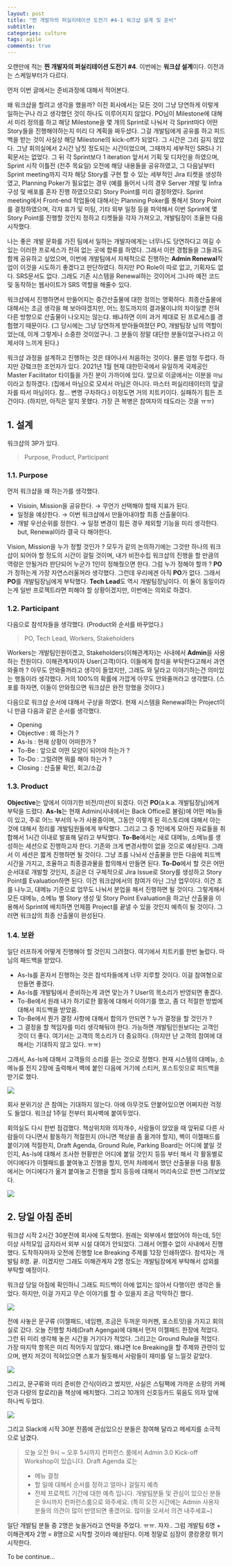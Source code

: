 ```yaml
---
layout: post
title: "찐 개발자의 퍼실리테이션 도전기 #4-1 워크샵 설계 및 준비"
subtitle:  
categories: culture
tags: agile
comments: true
---
```


오랜만에 적는 **찐 개발자의 퍼실리테이션 도전기 #4**. 이번에는 **워크샵 설계**이다. 이전과는 스케일부터가 다르다.


먼저 이번 글에서는 준비과정에 대해서 적어본다.


왜 워크샵을 할려고 생각을 했을까? 이전 회사에서는 모든 것이 그냥 당연하게 이렇게 일하는구나 라고 생각했던 것이 하나도 이루어지지 않았다. PO님이 Milestone에 대해서 미리 정의를 하고 해당 Milestone을 몇 개의 Sprint로 나눠서 각 Sprint마다 어떤 Story들을 진행해야하는지 미리 다 계획을 짜두셨다. 그걸 개발팀에게 공유를 하고 피드백을 받는 것이 사실상 해당 Milestone의 kick-off가 되었다. 그 시간은 그리 길지 않았다. 그냥 회의실에서 2시간 남짓 정도되는 시간이었으며, 그때까지 세부적인 SRS나 기획문서는 없었다. 그 뒤 각 Sprint보다 1 iteration 앞서서 기획 및 디자인을 하였으며, Sprint 시작 이틀전 (전주 목요일) 오전에 해당 내용들을 공유하였고, 그 다음날부터 Sprint meeting까지 각자 해당 Story를 구현 할 수 있는 세부적인 Jira 티켓을 생성하였고, Planning Poker가 필요없는 경우 (예를 들어서 나의 경우 Server 개발 및 Infra 구성 및 배포를 혼자 진행 하였으므로) Story Point를 미리 결정하였다. Sprint meeting에서 Front-end 작업들에 대해서는 Planning Poker를 통해서 Story Point를 결정하였으며, 각자 휴가 및 미팅, 기타 외부 일정 등을 파악해서 이번 Sprint에 몇 Story Point를 진행할 것인지 정하고 티켓들을 각자 가져오고, 개발팀장이 조율한 다음 시작했다.

나는 좋은 개발 문화를 가진 팀에서 일하는 개발자에게는 너무나도 당연하다고 여길 수 있는 이러한 프로세스가 전혀 없는 곳에 합류를 하였다. 그래서 이런 경험들을 그들과도 함께 공유하고 싶었으며, 이번에 개발팀에서 자체적으로 진행하는 **Admin Renewal**작업이 이것을 시도하기 좋겠다고 판단하였다. 하지만 PO Role이 따로 없고, 기획자도 없다. SRS문서도 없다. 그래도 기존 시스템을 Renewal하는 것이어서 그나마 예전 코드 및 동작하는 웹사이트가 SRS 역할을 해줄수 있다.

워크샵에서 진행하면서 만들어지는 중간산출물에 대한 정의는 명확하다. 최종산출물에 대해서는 조금 생각을 해 보아야겠지만, 어느 정도까지의 결과물이냐의 차이일뿐 전혀 다른 방향으로 산출물이 나오지는 않는댜. 왜냐하면 이미 과거 제대로 된 프로세스를 경험했기 때문이다. (그 당시에는 그냥 당연하게 받아들여졌던 PO, 개발팀장 님의 역할이었는데, 이게 그렇게나 소중한 것이었구나. 그 분들이 정말 대단한 분들이었구나라고 이제서야 느끼게 된다.)

워크샵 과정을 설계하고 진행하는 것은 태어나서 처음하는 것이다. 물론 엄청 두렵다. 하지만 강렼크한 조언자가 있다. 2021년 1월 현재 대한민국에서 유일하게 국제공인 Master Facilitator 타이틀을 가진 분이 가까이에 있다. 앞으로 이글에서는 이분을 `마님`이라고 칭하겠다. (집에서 마님으로 모셔서 마님은 아니다. 마스터 퍼실리테이터의 앞글자를 따서 마님이다. 참... 변명 구차하다.) 이정도면 거의 치트키이다. 실패하기 힘든 조건이다. (하지만, 아직은 알지 못했다. 가장 큰 복병은 참여자의 태도라는 것을 ㅠㅠ)

## 1. 설계

워크샵의 3P가 있다.

> Purpose, Product, Participant


### 1.1. Purpose

먼저 워크샵을 왜 하는가를 생각했다.

- Visioin, Mission을 공유한다. → 무언가 선택해야 할때 지표가 된다.
- 일정을 예상한다. → 이번 워크샵에서 만들어내야할 최종 산출물이다.
- 개발 우선순위를 정한다. → 일정 변경이 힘든 경우 제외할 기능을 미리 생각한다. but, Renewal이라 결국 다 해야한다.



Vision, Mission을 누가 정할 것인가 ? 모두가 같의 논의하기에는 그것만 하나의 워크샵이 되어야 할 정도의 시간이 걸릴 것이며, 내가 비전수립 워크샵의 진행을 할 만큼의 역량은 안될거라 판단되어 누군가 1인이 정해줬으면 한다. 그럼 누가 정해야 할까 ? **PO**가 정하는게 가장 자연스러울꺼라 생각했다. 그런데 우리에겐 아직 **PO**가 없다. 그래서 **PO**를 개발팀장님에게 부탁했다. **Tech Lead**도 역시 개발팀장님이다. 이 둘이 동일이라는게 일반 프로젝트라면 피해야 할 상황이겠지만, 이번에는 의외로 하겠다.

### 1.2. Participant

다음으로 참석자들을 생각했다. (Product와 순서를 바꾸었다.)

> PO, Tech Lead, Workers, Stakeholders

Workers는 개발팀인원이겠고, Stakeholders(이해관계자)는 사내에서 **Admin**을 사용하는 전원이다. 이해관계자이자 User(고객)이다. 이들에게 참석을 부탁한다고해서 과연 와줄까 ? 아무도 안와줄꺼라고 생각이 들었지만, 그래도 와 달라고 이야기하는건 의미있는 행동이라 생각했다. 거의 100%의 확률에 가깝게 아무도 안와줄꺼라고 생각했다. (스포를 하자면, 이들이 안와줬으면 워크샵은 완전 망했을 것이다.)

다음으로 워크샵 순서에 대해서 구상을 하였다. 현재 시스템을 Renewal하는 Project이니 만큼 다음과 같은 순서를 생각했다.

- Opening
- Objective : 왜 하는가 ?
- As-Is : 현재 상황이 어떠한가 ?
- To-Be : 앞으로 어떤 모양이 되어야 하는가 ?
- To-Do : 그럴려면 뭐를 해야 하는가 ?
- Closing : 산출물 확인, 회고/소감

### 1.3. Product

**Objective**는 앞에서 이야기한 비전/미션이 되겠다. 이건 **PO**(a.k.a. 개발팀장님)에게 부탁을 드렸다. **As-Is**는 현재 Admin(사내에서는 Back Office로 불림)에 어떤 메뉴들이 있고, 주로 어느 부서의 누가 사용중이며, 그동안 이렇게 된 히스토리에 대해서 아는 것에 대해서 정리를 개발팀원들에게 부탁했다. 그리고 그 중 1인에게 모아진 자료들을 취합해서 1시간 이내로 발표해 달라고 부탁했다. **To-Be**에서는 새로 대메뉴, 소메뉴를 생성하는 세션으로 진행하고자 한다. 기존와 크게 변경사항이 없을 것으로 예상된다. 그래서 이 세션은 짧게 진행하면 될 것이다. 그냥 조를 나놔서 산출물을 만든 다음에 피드백 시간을 가지고, 조율하고 최종결과물을 합의해서 만들면 된다. **To-Do**에서 할 것은 어떤 순서대로 개발할 것인지, 조금은 더 구체적으로 Jira Issue로 Story를 생성하고 Story Point를 Evaluation하면 된다. 이건 워크샵에서의 참여가 아닌 그냥 업무이다. 이건 조를 나누고, 대메뉴 기준으로 업무도 나눠서 분업을 해서 진행하면 될 것이다. 그렇게해서 모든 대메뉴, 소메뉴 별 Story 생성 및 Story Point Evaluation을 하고난 산출물을 이용해서 Sprint에 배치하면 언제쯤 Project를 끝낼 수 있을 것인지 예측이 될 것이다. 그러면 워크샵의 최종 산출물이 완성된다.

### 1.4. 보완

일단 러프하게 어떻게 진행해야 할 것인지 그려졌다. 여기에서 치트키를 한번 눌렀다. 마님의 패드백을 받았다.

- As-Is를 혼자서 진행하는 것은 참석자들에게 너무 지루할 것이다. 이걸 참여형으로 만들면 좋겠다.
- As-Is를 개발팀에서 준비하는게 과연 맞는가 ? User의 목소리가 반영되면 좋겠다.
- To-Be에서 원래 내가 하기로한 활동에 대해서 이야기를 했고, 좀 더 적절한 방법에 대해서 피드백을 받았음.
- To-Be에서 뭔가 결정 사항에 대해서 합의가 안되면 ? 누가 결정을 할 것인가 ?
- 그 결정을 할 책임자를 미리 생각해둬야 한다. 가능하면 개발팀인원보다는 고객인 것이 더 좋다. 여기서는 고객의 목소리가 더 중요하다. (하지만 난 고객의 참여에 대해서는 기대하지 않고 있다. ㅠㅠ)

그래서, As-Is에 대해서 고객들의 소리를 듣는 것으로 정했다. 현재 시스템의 대메뉴, 소메뉴를 전지 2장에 출력해서 벽에 붙인 다음에 거기에 스티커, 포스트잇으로 피드백을 받기로 했다. 

![](https://raw.githubusercontent.com/DevStarSJ/DevStarSJ.github.io/master/assets/img/post/2021-01-11-facilitation.4.1.jpg)

회사 분위기상 큰 참여는 기대하지 않는다. 아에 아무것도 안붙어있으면 어쩌지란 걱정도 들었다. 워크샵 1주일 전부터 회사벽에 붙여두었다.

회의실도 다시 한번 점검했다. 책상위치와 의자개수, 사람들이 앉았을 때 앞뒤로 다른 사람들이 다니면서 활동하기 적절한지 (아니면 책상을 좀 옮겨야 할지), 벽이 이젤패드를 붙이기에 적절한지, Draft Agenda, Ground Rule, Parking Board는 어디에 붙일 것인지, As-Is에 대해서 조사한 현황판은 어디에 붙일 것인지 등등 부터 해서 각 활동별로 어디에다가 이젤패드를 붙여놓고 진행을 할지, 먼저 차례에서 했던 산출물을 다음 활동에서는 어디에다가 옮겨 붙여놓고 진행을 할지 등등에 대해서 머리속으로 한번 그려보았다.

![](https://raw.githubusercontent.com/DevStarSJ/DevStarSJ.github.io/master/assets/img/post/2021-01-11-facilitation.4.0.jpg)

##  2. 당일 아침 준비

워크샵 시작 2시간 30분전에 회사에 도착했다. 원래는 외부에서 했었어야 하는데, 5인이상 사적모임 금지라서 외부 시설 대여가 안되었다. 그래서 어쩔수 없이 사내에서 진행했다. 도착하자마자 오전에 진행할 Ice Breaking 주제를 12장 인쇄하였다. 참석자는 개발팀 8명. 끝. 이겠지만 그래도 이해관계자 2명 정도는 개발팀장에게 부탁해서 섭외를 부탁할 예정이다.


워크샵 당일 아침에 확인하니 그래도 피드백이 아에 없지는 않아서 다행이란 생각은 들었다. 하지만, 이걸 가지고 무슨 이야기를 할 수 있을지 조금 막막하긴 했다.


![](https://raw.githubusercontent.com/DevStarSJ/DevStarSJ.github.io/master/assets/img/post/2021-01-11-facilitation.4.2.jpg)


전에 사놓은 문구류 (이젤패드, 네임펜, 조금은 두꺼운 마커펜, 포스트잇)을 가지고 회의실로 갔다. 오늘 진행할 차례(Draft Agenga)에 대해서 먼저 이젤패드 한장에 적었다. 그런 뒤 미리 생각해 놓은 시간을 거기다가 적었다. 그리고는 Ground Rule을 적었다. 가장 마지막 항목은 미리 적어두지 않았다. 왜냐면 Ice Breaking을 할 주제와 관련이 있으며, 왠지 저것이 적혀있으면 스포가 될듯해서 사람들이 재미를 덜 느낄것 같았다. 


![](https://raw.githubusercontent.com/DevStarSJ/DevStarSJ.github.io/master/assets/img/post/2021-01-11-facilitation.4.3.jpg)

그리고, 문구류와 미리 준비한 간식(이라고 썼지만, 사실은 스팀팩에 가까운 소량의 카페인과 다량의 칼로리)을 책상에 배치했다. 그리고 10개의 신호등카드 묶음도 의자 앞에 하나씩 두었다.

![](https://raw.githubusercontent.com/DevStarSJ/DevStarSJ.github.io/master/assets/img/post/2021-01-11-facilitation.4.4.jpg)


그리고 Slack에 시작 30분 전쯤에 관심있으신 분들은 참여해 달라고 메세지를 소극적으로 남겼다.

> 오늘 오전 9시 ~ 오후 5시까지 컨퍼런스 룸에서 Admin 3.0 Kick-off Workshop이 있습니다.
> Draft Agenda 로는
> - 메뉴 결정
> - 할 일에 대해서 순서를 정하고 얼마나 걸릴지 예측
> - 전체 프로젝트 기간에 대한 예측
> 입니다. 개발팀분들 및 관심이 있으신 분들은 9시까지 컨퍼런스룸으로 와주세요.
> (특히 오전 시간에는 Admin 사용자 분들의 의견이 많이 반영되면 좋겠어요. 많이들 오셔서 의견 내주세효~)

일단 개발팀 분들 중 2명은 늦을거라고 연락을 주었다. ㅠㅠ. 자자.. 그럼 개발팀 6명 + 이해관계자 2명 = 8명으로 시작할 것이라 예상된다. 이제 정말로 심장이 쿵캉쿵캉 뛰기 시작한다.

To be continue...
